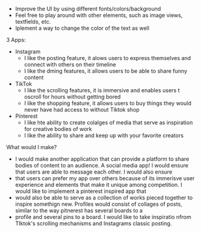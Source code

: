 - Improve the UI by using different fonts/colors/background
- Feel free to play around with other elements, such as image views, textfields, etc.
- Iplement a way to change the color of the text as well

3 Apps: 
- Instagram
  - I like the posting feature, it alows users to express themselves and connect with others on their timeline
  - I like the dming features, it allows users to be able to share funny content
- TikTok
  - I like the scrolling features, it is immersive and enables users t oscroll for hours without getting bored
  - I like the shopping feature, it allows users to buy things they would never have had access to without Tiktok shop
- Pinterest
  - I like hte ability to create colalges of media that serve as inspiration for creative bodies of work
  - I like the ability to share and keep up with your favorite creators
 
What would I make? 
- I would make another application that can provide a platform to share bodies of content to an audience. A social media app! I would ensure that users are able to message each other. I would also ensure
- that users can prefer my app over others because of its immerisve user experience and elements that make it unique among competition. I would like to implement a pinterest inspired app that
- would also be able to serve as a collection of works pieced together to inspire somethign new. Profiles would consist of collages of posts, similar to the way pitnerest has several boards to a
- profile and several pins to a board. I would like to take inspiratio nfrom TIktok's scrolling mechanisms and Instagrams classic posting. 
